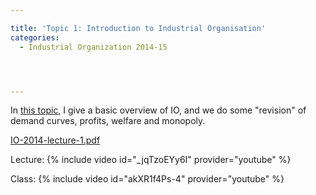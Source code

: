 ```yaml
---

title: 'Topic 1: Introduction to Industrial Organisation'
categories:
  - Industrial Organization 2014-15




---
```

In <a href="https://www.tholden.org/wp-content/uploads/2014/10/IO-2014-lecture-1.pdf">this topic</a>, I give a basic overview of IO, and we do some "revision" of demand curves, profits, welfare and monopoly.





<object data="https://www.tholden.org/wp-content/uploads/2014/10/IO-2014-lecture-1.pdf" type="application/pdf" width="100%" height="100%"><a href="https://www.tholden.org/wp-content/uploads/2014/10/IO-2014-lecture-1.pdf">IO-2014-lecture-1.pdf</a></object>





Lecture:
{% include video id="_jqTzoEYy6I" provider="youtube" %}

Class:
{% include video id="akXR1f4Ps-4" provider="youtube" %}
